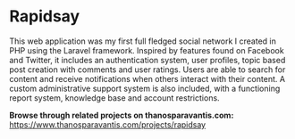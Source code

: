 # Rapidsay #
This web application was my first full fledged social network I created in PHP using the Laravel framework. Inspired by features found on Facebook and Twitter, it includes an authentication system, user profiles, topic based post creation with comments and user ratings. Users are able to search for content and receive notifications when others interact with their content. A custom administrative support system is also included, with a functioning report system, knowledge base and account restrictions.

**Browse through related projects on thanosparavantis.com:**  
https://www.thanosparavantis.com/projects/rapidsay
